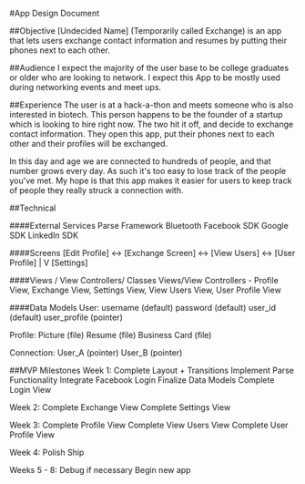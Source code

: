 #App Design Document


##Objective
[Undecided Name] (Temporarily called Exchange) is an app that lets users exchange contact information and resumes by
putting their phones next to each other.

##Audience
I expect the majority of the user base to be college graduates or older who are
looking to network. I expect this App to be mostly used during networking events
and meet ups.

##Experience
The user is at a hack-a-thon and meets someone who is also interested in biotech.
This person happens to be the founder of a startup which is looking to hire right now.
The two hit it off, and decide to exchange contact information. They open this app,
put their phones next to each other and their profiles will be exchanged.

In this day and age we are connected to hundreds of people, and that number grows every day.
As such it's too easy to lose track of the people you've met. My hope is that this app makes
it easier for users to keep track of people they really struck a connection with.

##Technical

####External Services
Parse Framework
Bluetooth
Facebook SDK
Google SDK
LinkedIn SDK


####Screens
[Edit Profile] <-> [Exchange Screen] <-> [View Users] <-> [User Profile]
                           |
                           V
                      [Settings]

####Views / View Controllers/ Classes
Views/View Controllers - Profile View, Exchange View, Settings View, View Users View, User Profile View

####Data Models
User:
    username (default)
    password (default)
    user_id (default)
    user_profile (pointer)

Profile:
    Picture (file)
    Resume (file)
    Business Card (file)

Connection:
    User_A (pointer)
    User_B (pointer)

##MVP Milestones
Week 1:
    Complete Layout + Transitions
    Implement Parse Functionality
    Integrate Facebook Login
    Finalize Data Models
    Complete Login View

Week 2:
    Complete Exchange View
    Complete Settings View

Week 3:
    Complete Profile View
    Complete View Users View
    Complete User Profile View

Week 4:
    Polish
    Ship

Weeks 5 - 8:
    Debug if necessary
    Begin new app

